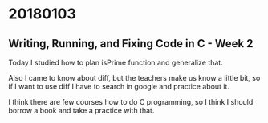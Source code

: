 20180103
======

## Writing, Running, and Fixing Code in C - Week 2

Today I studied how to plan isPrime function and generalize that.

Also I came to know about diff, but the teachers make us know a little bit, so if I want to use diff I have to search in google and practice about it.

I think there are few courses how to do C programming, so I think I should borrow a book and take a practice with that.